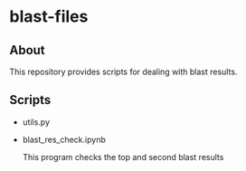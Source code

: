 # blast-files
## About

This repository provides scripts for dealing with blast results.

## Scripts

- utils.py
- blast_res_check.ipynb

  This program checks the top and second blast results
